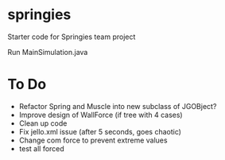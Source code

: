 springies
=========

Starter code for Springies team project

Run MainSimulation.java 

To Do
=====
* Refactor Spring and Muscle into new subclass of JGOBject?
* Improve design of WallForce (if tree with 4 cases)
* Clean up code
* Fix jello.xml issue (after 5 seconds, goes chaotic)
* Change com force to prevent extreme values
* test all forced
